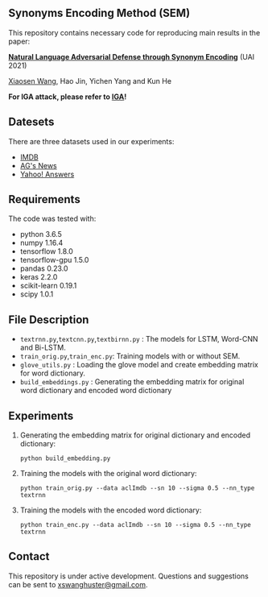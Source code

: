 ## Synonyms Encoding Method (SEM)

This repository contains necessary code for reproducing main results in the paper:

[**Natural Language Adversarial Defense through Synonym Encoding**](https://arxiv.org/abs/1909.06723) (UAI 2021)

[Xiaosen Wang](https://xiaosen-wang.github.io/), Hao Jin, Yichen Yang and Kun He

**For IGA attack, please refer to [IGA](https://github.com/xiaosen-wang/SEM)!**

## Datesets
There are three datasets used in our experiments:

- [IMDB](https://s3.amazonaws.com/fast-ai-nlp/imdb.tgz)
- [AG's News](https://s3.amazonaws.com/fast-ai-nlp/ag_news_csv.tgz)
- [Yahoo! Answers](https://s3.amazonaws.com/fast-ai-nlp/yahoo_answers_csv.tgz)

## Requirements
The code was tested with:

- python 3.6.5
- numpy 1.16.4
- tensorflow 1.8.0
- tensorflow-gpu 1.5.0
- pandas 0.23.0
- keras 2.2.0
- scikit-learn 0.19.1
- scipy 1.0.1

## File Description

- `textrnn.py`,`textcnn.py`,`textbirnn.py` : The models for LSTM, Word-CNN and Bi-LSTM.
- `train_orig.py`,`train_enc.py`: Training models with or without SEM.
- `glove_utils.py` : Loading the glove model and create embedding matrix for word dictionary.
- `build_embeddings.py` : Generating the embedding matrix for original word dictionary and encoded word dictionary

## Experiments

1. Generating the embedding matrix for original dictionary and encoded dictionary:

    ```shell
    python build_embedding.py
    ```

2. Training the models with the original word dictionary:

    ```shell
    python train_orig.py --data aclImdb --sn 10 --sigma 0.5 --nn_type textrnn
    ```

3. Training the models with the encoded word dictionary:

    ```shell
    python train_enc.py --data aclImdb --sn 10 --sigma 0.5 --nn_type textrnn
    ```

## Contact

This repository is under active development. Questions and suggestions can be sent to xswanghuster@gmail.com.